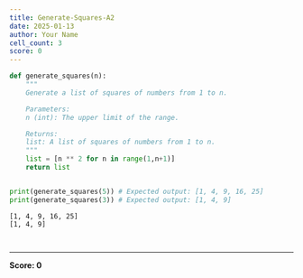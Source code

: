 ```yaml
---
title: Generate-Squares-A2
date: 2025-01-13
author: Your Name
cell_count: 3
score: 0
---
```


```python
def generate_squares(n):
    """
    Generate a list of squares of numbers from 1 to n.

    Parameters:
    n (int): The upper limit of the range.

    Returns:
    list: A list of squares of numbers from 1 to n.
    """
    list = [n ** 2 for n in range(1,n+1)]
    return list


print(generate_squares(5)) # Expected output: [1, 4, 9, 16, 25]
print(generate_squares(3)) # Expected output: [1, 4, 9]
```

    [1, 4, 9, 16, 25]
    [1, 4, 9]



```python

```


```python

```


---
**Score: 0**
